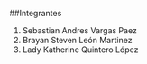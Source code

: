 ##Integrantes
1. Sebastian Andres Vargas Paez
2. Brayan Steven León Martinez
3. Lady Katherine Quintero López 